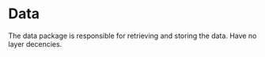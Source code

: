 # Data

The data package is responsible for retrieving and storing the data.
Have no layer decencies.
